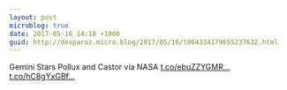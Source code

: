 ```yaml
---
layout: post
microblog: true
date: 2017-05-16 14:18 +1000
guid: http://desparoz.micro.blog/2017/05/16/t864334179655237632.html
---
```

Gemini Stars Pollux and Castor via NASA [t.co/ebuZZYGMR...](https://t.co/ebuZZYGMRh) [t.co/hC8gYxGBf...](https://t.co/hC8gYxGBfR)
